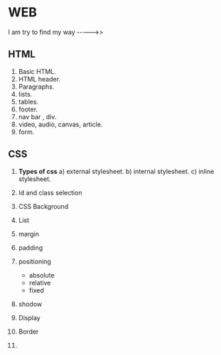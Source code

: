 # WEB
I am try to find my way ----->>  

## HTML 
1) Basic HTML.
2) HTML header.
3) Paragraphs.
4) lists.
5) tables.
6) footer.
7) nav bar , div.
8) video, audio, canvas, article.
9) form.


## CSS
1) **Types of css**
    a) external stylesheet.
    b) internal stylesheet.
    c) inline stylesheet.

2) Id and class selection
3) CSS Background
4) List
5) margin
6) padding
7) positioning
    * absolute
    * relative
    * fixed
8) shodow
9) Display
10) Border
11) 



